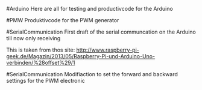 #Arduino
Here are all for testing and productivcode for the Arduino

#PMW
Produktivcode for the PWM generator

#SerialCommunication
First draft of the serial communcation on the Arduino
till now only receiving

This is taken from thos site: 
http://www.raspberry-pi-geek.de/Magazin/2013/05/Raspberry-Pi-und-Arduino-Uno-verbinden/%28offset%29/1

#SerialCommunication
Modifiaction to set the forward and backward settings for the PWM electronic



